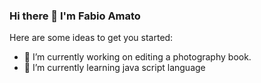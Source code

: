 ### Hi there 👋 I'm Fabio Amato




Here are some ideas to get you started:

- 🔭 I’m currently working on editing a photography book.
- 🌱 I’m currently learning java script language


